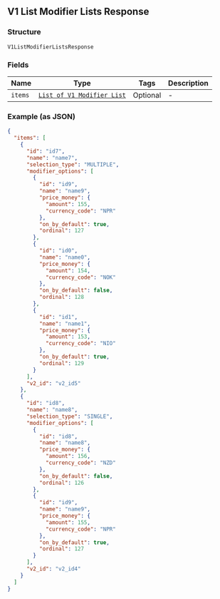 ## V1 List Modifier Lists Response

### Structure

`V1ListModifierListsResponse`

### Fields

| Name | Type | Tags | Description |
|  --- | --- | --- | --- |
| `items` | [`List of V1 Modifier List`](/doc/models/v1-modifier-list.md) | Optional | - |

### Example (as JSON)

```json
{
  "items": [
    {
      "id": "id7",
      "name": "name7",
      "selection_type": "MULTIPLE",
      "modifier_options": [
        {
          "id": "id9",
          "name": "name9",
          "price_money": {
            "amount": 155,
            "currency_code": "NPR"
          },
          "on_by_default": true,
          "ordinal": 127
        },
        {
          "id": "id0",
          "name": "name0",
          "price_money": {
            "amount": 154,
            "currency_code": "NOK"
          },
          "on_by_default": false,
          "ordinal": 128
        },
        {
          "id": "id1",
          "name": "name1",
          "price_money": {
            "amount": 153,
            "currency_code": "NIO"
          },
          "on_by_default": true,
          "ordinal": 129
        }
      ],
      "v2_id": "v2_id5"
    },
    {
      "id": "id8",
      "name": "name8",
      "selection_type": "SINGLE",
      "modifier_options": [
        {
          "id": "id8",
          "name": "name8",
          "price_money": {
            "amount": 156,
            "currency_code": "NZD"
          },
          "on_by_default": false,
          "ordinal": 126
        },
        {
          "id": "id9",
          "name": "name9",
          "price_money": {
            "amount": 155,
            "currency_code": "NPR"
          },
          "on_by_default": true,
          "ordinal": 127
        }
      ],
      "v2_id": "v2_id4"
    }
  ]
}
```


